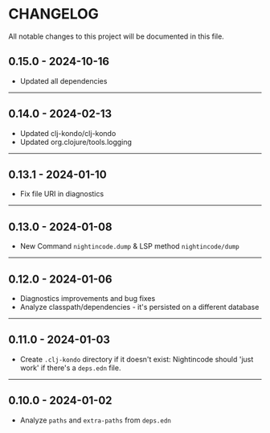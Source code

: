 # CHANGELOG

All notable changes to this project will be documented in this file.

## 0.15.0 - 2024-10-16
- Updated all dependencies

---

## 0.14.0 - 2024-02-13
- Updated clj-kondo/clj-kondo
- Updated org.clojure/tools.logging

---

## 0.13.1 - 2024-01-10
- Fix file URI in diagnostics

---

## 0.13.0 - 2024-01-08
- New Command `nightincode.dump` & LSP method `nightincode/dump`

---

## 0.12.0 - 2024-01-06
- Diagnostics improvements and bug fixes
- Analyze classpath/dependencies - it's persisted on a different database

---

## 0.11.0 - 2024-01-03
- Create `.clj-kondo` directory if it doesn't exist:
	Nightincode should 'just work' if there's a `deps.edn` file.

---

## 0.10.0 - 2024-01-02
- Analyze `paths` and `extra-paths` from `deps.edn`
